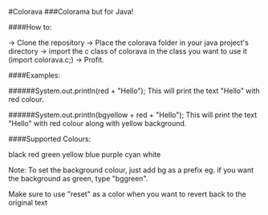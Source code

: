 #Colorava
###Colorama but for Java!

####How to:

-> Clone the repository
-> Place the colorava folder in your java project's directory
-> import the c class of colorava in the class you want to use it (import colorava.c;)
-> Profit.

####Examples:

######System.out.println(red + "Hello");
This will print the text "Hello" with red colour.

######System.out.println(bgyellow + red + "Hello");
This will print the text "Hello" with red colour along with yellow background.

####Supported Colours:

black
red
green
yellow
blue
purple
cyan
white

Note: To set the background colour, just add bg as a prefix eg. if you want the background as green, type "bggreen".

Make sure to use "reset" as a color when you want to revert back to the original text
